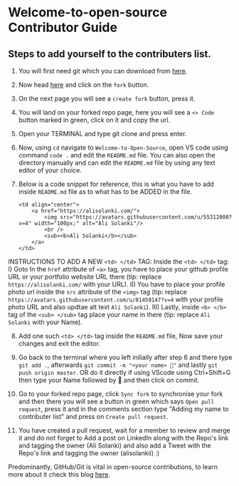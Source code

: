 # Welcome-to-open-source Contributor Guide

## Steps to add yourself to the contributers list.

1) You will first need git which you can download from [here](https://git-scm.com/downloads).

2) Now head [here](https://github.com/alisolanki/Welcome-to-Open-Source) and click on the `fork` button.

3) On the next page you will see a `create fork` button, press it.

4) You will land on your forked repo page, here you will see a `<> Code` button marked in green, click on it and copy the url.

5) Open your TERMINAL and type git clone <url you copied> and press enter.

6) Now, using `cd` navigate to `Welcome-to-Open-Source`, open VS code using command `code .` and edit the `README.md` file. You can also open the directory manually and can edit the `README.md` file by using any text editor of your choice.

7) Below is a code snippet for reference, this is what you have to add inside `README.md` file as to what has to be ADDED in the file.

    ```
    <td align="center">
        <a href="https://alisolanki.com/">
            <img src="https://avatars.githubusercontent.com/u/55312000?v=4" width="100px;" alt="Ali Solanki"/>
            <br />
            <sub><b>Ali Solanki</b></sub>
        </a>
    </td>
    ```
INSTRUCTIONS TO ADD A NEW `<td> </td>` TAG:
    Inside the `<td> </td>` tag:
        I) Goto In the `href` attribute of `<a>` tag, you have to place your github profile URL or your portfolio website URL there (tip: replace `https://alisolanki.com/` with your URL).
        II) You have to place your profile photo url inside the `src` attribute of the `<img>` tag (tip: replace `https://avatars.githubusercontent.com/u/81459147?v=4` with your profile photo URL and also updtae alt text `Ali Solanki`).
        III) Lastly, inside `<b> </b>` tag of the `<sub> </sub>` tag place your name in there (tip: replace `Ali Solanki` with your Name).


8) Add one such `<td> </td>` tag inside the `README.md` file, Now save your changes and exit the editor.

9) Go back to the terminal where you left inilially after step 6 and there type `git add .`, afterwards `git commit -m "<your name> 🍉"` and lastly `git push origin master`. OR do it directly if using VScode using Ctrl+Shift+G then type your Name followed by 🍉 and then click on commit.

10) Go to your forked repo page, click `Sync fork` to synchronise your fork and then there you will see a button in green which says `Open pull request`, press it and in the comments section type "Adding my name to contributer list" and press on `Create pull request`.

11) You have created a pull request, wait for a member to review and merge it and do not forget to Add a post on LinkedIn along with the Repo's link and tagging the owner (Ali Solanki) and also add a Tweet with the Repo's link and tagging the owner (alisolankii) :)

Predominantly, GitHub/Git is vital in open-source contributions, to learn more about it check this blog [here](https://dragon2002.hashnode.dev/git-and-github-must-know-guide#heading-setting-up-github).
